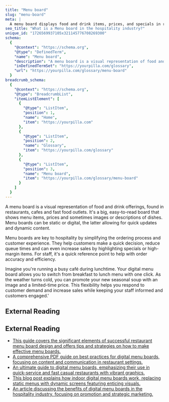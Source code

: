 ```yaml
---
title: "Menu board"
slug: "menu-board"
meta: |
  A menu board displays food and drink items, prices, and specials in restaurants, cafes, and bars. It helps customers make choices quickly and easily.
seo_title: "What is a Menu board in the hospitality industry?"
unique_id: "1726569937105x321145776708269300"
schema:
  {
    "@context": "https://schema.org",
    "@type": "DefinedTerm",
    "name": "Menu board",
    "description": "A menu board is a visual representation of food and drink offerings found in restaurants, cafes and fast food outlets. It displays menu items, prices and sometimes images or descriptions of dishes, and can be static or digital.",
    "inDefinedTermSet": "https://yourpilla.com/glossary",
    "url": "https://yourpilla.com/glossary/menu-board"
  }
breadcrumb_schema:
  {
    "@context": "https://schema.org",
    "@type": "BreadcrumbList",
    "itemListElement": [
      {
        "@type": "ListItem",
        "position": 1,
        "name": "Home",
        "item": "https://yourpilla.com"
      },
      {
        "@type": "ListItem",
        "position": 2,
        "name": "Glossary",
        "item": "https://yourpilla.com/glossary"
      },
      {
        "@type": "ListItem",
        "position": 3,
        "name": "Menu board",
        "item": "https://yourpilla.com/glossary/menu-board"
      }
    ]
  }
---
```


A menu board is a visual representation of food and drink offerings, found in restaurants, cafes and fast food outlets. It's a big, easy-to-read board that shows menu items, prices and sometimes images or descriptions of dishes. Menu boards can be static or digital, the latter allowing for quick updates and dynamic content.

Menu boards are key to hospitality by simplifying the ordering process and customer experience. They help customers make a quick decision, reduce queue times and can even increase sales by highlighting specials or high-margin items. For staff, it's a quick reference point to help with order accuracy and efficiency.

Imagine you're running a busy café during lunchtime. Your digital menu board allows you to switch from breakfast to lunch menu with one click. As the weather turns cold, you can promote your new seasonal soup with an image and a limited-time price. This flexibility helps you respond to customer demand and increase sales while keeping your staff informed and customers engaged.'

## External Reading



## External Reading

*   [This guide covers the significant elements of successful restaurant menu board design and offers tips and strategies on how to make effective menu boards.](https://nento.com/the-ultimate-guide-to-restaurant-menu-board-design/)
*   [A comprehensive PDF guide on best practices for digital menu boards, focusing on content and communication in restaurant settings.](https://delphidisplay.com/wp-content/uploads/2022/07/Delphi-Best-Practices-Digital-Menu-Boards-2021.pdf)
*   [An ultimate guide to digital menu boards, emphasizing their use in quick-service and fast casual restaurants with vibrant graphics.](https://www.kuusoft.com/nexsigns/wp-content/uploads/sites/11/2020/05/DMBUltimateGuide-ver3-Mockup-V02.pdf)
*   [This blog post explains how indoor digital menu boards work, replacing static menus with dynamic screens featuring enticing visuals.](https://navori.com/blog/indoor-digital-menu-boards-how-it-works/)
*   [An article discussing the benefits of digital menu boards in the hospitality industry, focusing on promotion and strategic marketing.](https://www.ledcraftinc.com/benefits-of-digital-menu-boards-in-the-hospitality-industry/)